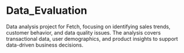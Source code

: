# Data_Evaluation
Data analysis project for Fetch, focusing on identifying sales trends, customer behavior, and data quality issues. The analysis covers transactional data, user demographics, and product insights to support data-driven business decisions.
